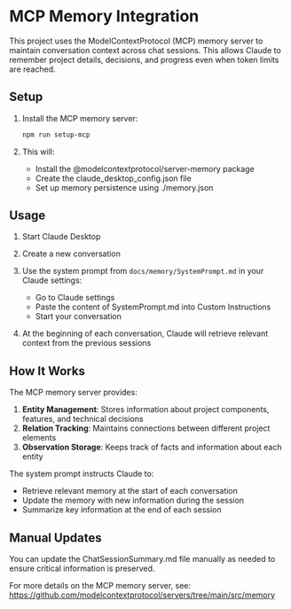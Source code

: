 # MCP Memory Integration

This project uses the ModelContextProtocol (MCP) memory server to maintain conversation context across chat sessions. This allows Claude to remember project details, decisions, and progress even when token limits are reached.

## Setup

1. Install the MCP memory server:
   ```bash
   npm run setup-mcp
   ```

2. This will:
   - Install the @modelcontextprotocol/server-memory package
   - Create the claude_desktop_config.json file
   - Set up memory persistence using ./memory.json

## Usage

1. Start Claude Desktop

2. Create a new conversation

3. Use the system prompt from `docs/memory/SystemPrompt.md` in your Claude settings:
   - Go to Claude settings
   - Paste the content of SystemPrompt.md into Custom Instructions
   - Start your conversation

4. At the beginning of each conversation, Claude will retrieve relevant context from the previous sessions

## How It Works

The MCP memory server provides:

1. **Entity Management**: Stores information about project components, features, and technical decisions
2. **Relation Tracking**: Maintains connections between different project elements
3. **Observation Storage**: Keeps track of facts and information about each entity

The system prompt instructs Claude to:
- Retrieve relevant memory at the start of each conversation
- Update the memory with new information during the session
- Summarize key information at the end of each session

## Manual Updates

You can update the ChatSessionSummary.md file manually as needed to ensure critical information is preserved.

For more details on the MCP memory server, see: 
https://github.com/modelcontextprotocol/servers/tree/main/src/memory 
